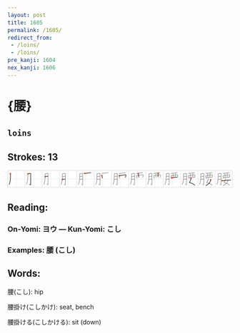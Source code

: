 ```yaml
---
layout: post
title: 1605
permalink: /1605/
redirect_from:
 - /loins/
 - /loins/
pre_kanji: 1604
nex_kanji: 1606
---
```


# {腰}

## `loins`

## Strokes: 13

<div class="stroke"><img src="../images/E885B0.png" /></div>

## Reading:

### On-Yomi: ヨウ &mdash; Kun-Yomi: こし

### Examples: 腰 (こし)

## Words:

腰(こし): hip

腰掛け(こしかけ): seat, bench

腰掛ける(こしかける): sit (down)
